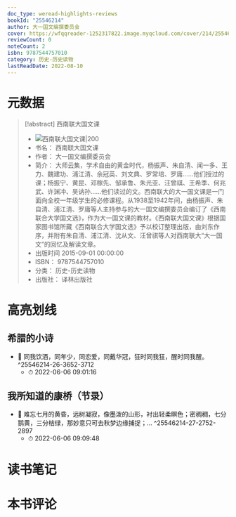 ```yaml
---
doc_type: weread-highlights-reviews
bookId: "25546214"
author: 大一国文编撰委员会
cover: https://wfqqreader-1252317822.image.myqcloud.com/cover/214/25546214/t7_25546214.jpg
reviewCount: 0
noteCount: 2
isbn: 9787544757010
category: 历史-历史读物
lastReadDate: 2022-08-10
---
```

# 元数据
> [!abstract] 西南联大国文课
> - ![ 西南联大国文课|200](https://wfqqreader-1252317822.image.myqcloud.com/cover/214/25546214/t7_25546214.jpg)
> - 书名： 西南联大国文课
> - 作者： 大一国文编撰委员会
> - 简介： 大师云集，学术自由的黄金时代，杨振声、朱自清、闻一多、王力、魏建功、浦江清、余冠英、刘文典、罗常培、罗庸……他们授过的课；杨振宁、黄昆、邓稼先、邹承鲁、朱光亚、汪曾祺、王希季、何兆武、许渊冲、吴讷孙……他们读过的文。西南联大的大一国文课是一门面向全校一年级学生的必修课程。从1938至1942年间，由杨振声、朱自清、浦江清、罗庸等人主持参与的大一国文编撰委员会编订了《西南联合大学国文选》，作为大一国文课的教材。《西南联大国文课》根据国家图书馆所藏《西南联合大学国文选》予以校订整理出版，由刘东作序，并附有朱自清、浦江清、沈从文、汪曾祺等人对西南联大“大一国文”的回忆及解读文章。
> - 出版时间 2015-09-01 00:00:00
> - ISBN： 9787544757010
> - 分类： 历史-历史读物
> - 出版社： 译林出版社

# 高亮划线

## 希腊的小诗


- 📌 同我饮酒，同年少，同恋爱，同戴华冠，狂时同我狂，醒时同我醒。 ^25546214-26-3652-3712
    - ⏱ 2022-06-06 09:01:16 
## 我所知道的康桥（节录）


- 📌 难忘七月的黄昏，远树凝寂，像墨泼的山形，衬出轻柔瞑色；密稠稠，七分鹅黄，三分桔绿，那妙意只可去秋梦边缘捕捉；… ^25546214-27-2752-2897
    - ⏱ 2022-06-06 09:09:48 
# 读书笔记

# 本书评论
